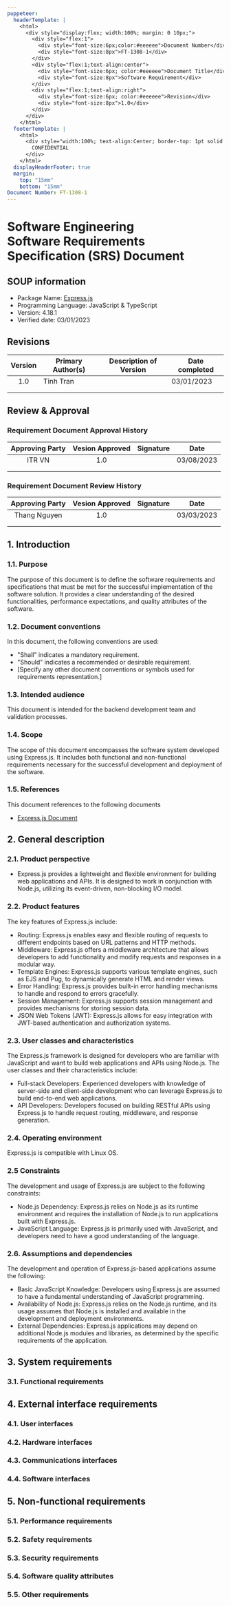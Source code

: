 ```yaml
---
puppeteer:
  headerTemplate: |
    <html>
      <div style="display:flex; width:100%; margin: 0 10px;">
        <div style="flex:1">
          <div style="font-size:6px;color:#eeeeee">Document Number</div>
          <div style="font-size:8px">FT-1308-1</div>
        </div>
        <div style="flex:1;text-align:center">
          <div style="font-size:6px; color:#eeeeee">Document Title</div>
          <div style="font-size:8px">Software Requirement</div>
        </div>
        <div style="flex:1;text-align:right">
          <div style="font-size:6px; color:#eeeeee">Revision</div>
          <div style="font-size:8px">1.0</div>
        </div>
      </div>
    </html>
  footerTemplate: |
    <html>
      <div style="width:100%; text-align:Center; border-top: 1pt solid #eeeeee; margin: 0 20px -10px 0; font-size: 8pt; color: #000000">
        CONFIDENTIAL
      </div>
    </html>
  displayHeaderFooter: true
  margin:
    top: "15mm"
    bottom: "15mm"
Document Number: FT-1308-1
---
```


# Software Engineering<br/>Software Requirements Specification (SRS) Document

## SOUP information

- Package Name: [Express.js](https://github.com/expressjs/express)
- Programming Language: JavaScript & TypeScript
- Version: 4.18.1
- Verified date: 03/01/2023

## Revisions

| Version | Primary Author(s) | Description of Version | Date completed |
| :-----: | ----------------- | ---------------------- | -------------- |
|   1.0   |    Tinh Tran      |                        | 03/01/2023     |
|         |                   |                        |                |
|         |                   |                        |                |

## Review & Approval

### Requirement Document Approval History

| Approving Party | Vesion Approved | Signature | Date       |
| :-------------: | :-------------: | --------- | ---------- |
|     ITR VN      |       1.0       |           | 03/08/2023 |
|                 |                 |           |            |
|                 |                 |           |            |

### Requirement Document Review History

| Approving Party | Vesion Approved | Signature | Date       |
| :-------------: | :-------------: | --------- | ---------- |
|  Thang Nguyen   |       1.0       |           | 03/03/2023 |
|                 |                 |           |            |
|                 |                 |           |            |

<!-- pagebreak -->

## 1. Introduction

### 1.1. Purpose

The purpose of this document is to define the software requirements and specifications that must be met for the successful implementation of the software solution. It provides a clear understanding of the desired functionalities, performance expectations, and quality attributes of the software.

### 1.2. Document conventions

In this document, the following conventions are used:

- "Shall" indicates a mandatory requirement.
- "Should" indicates a recommended or desirable requirement.
- [Specify any other document conventions or symbols used for requirements representation.]

### 1.3. Intended audience

This document is intended for the backend development team and validation processes.

### 1.4. Scope

The scope of this document encompasses the software system developed using Express.js. It includes both functional and non-functional requirements necessary for the successful development and deployment of the software.

### 1.5. References

This document references to the following documents

- [Express.js Document](https://expressjs.com/)

## 2. General description

### 2.1. Product perspective

- Express.js provides a lightweight and flexible environment for building web applications and APIs. It is designed to work in conjunction with Node.js, utilizing its event-driven, non-blocking I/O model.

### 2.2. Product features

The key features of Express.js include:

- Routing: Express.js enables easy and flexible routing of requests to different endpoints based on URL patterns and HTTP methods.
- Middleware: Express.js offers a middleware architecture that allows developers to add functionality and modify requests and responses in a modular way.
- Template Engines: Express.js supports various template engines, such as EJS and Pug, to dynamically generate HTML and render views.
- Error Handling: Express.js provides built-in error handling mechanisms to handle and respond to errors gracefully.
- Session Management: Express.js supports session management and provides mechanisms for storing session data.
- JSON Web Tokens (JWT): Express.js allows for easy integration with JWT-based authentication and authorization systems.

### 2.3. User classes and characteristics

The Express.js framework is designed for developers who are familiar with JavaScript and want to build web applications and APIs using Node.js. The user classes and their characteristics include:

- Full-stack Developers: Experienced developers with knowledge of server-side and client-side development who can leverage Express.js to build end-to-end web applications.
- API Developers: Developers focused on building RESTful APIs using Express.js to handle request routing, middleware, and response generation.

### 2.4. Operating environment

Express.js is compatible with Linux OS.

### 2.5 Constraints

The development and usage of Express.js are subject to the following constraints:

- Node.js Dependency: Express.js relies on Node.js as its runtime environment and requires the installation of Node.js to run applications built with Express.js.
- JavaScript Language: Express.js is primarily used with JavaScript, and developers need to have a good understanding of the language.

### 2.6. Assumptions and dependencies

The development and operation of Express.js-based applications assume the following:

- Basic JavaScript Knowledge: Developers using Express.js are assumed to have a fundamental understanding of JavaScript programming.
- Availability of Node.js: Express.js relies on the Node.js runtime, and its usage assumes that Node.js is installed and available in the development and deployment environments.
- External Dependencies: Express.js applications may depend on additional Node.js modules and libraries, as determined by the specific requirements of the application.

## 3. System requirements

### 3.1. Functional requirements

## 4. External interface requirements

### 4.1. User interfaces

### 4.2. Hardware interfaces

### 4.3. Communications interfaces

### 4.4. Software interfaces

## 5. Non-functional requirements

### 5.1. Performance requirements

### 5.2. Safety requirements

### 5.3. Security requirements

### 5.4. Software quality attributes

### 5.5. Other requirements

